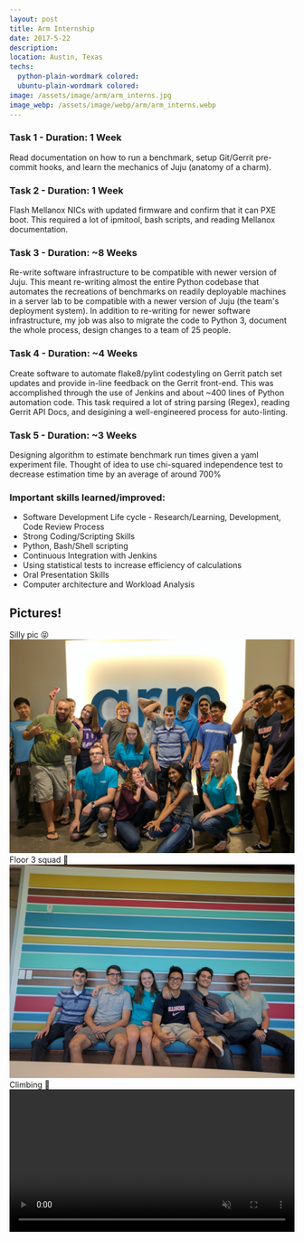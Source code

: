 ```yaml
---
layout: post
title: Arm Internship
date: 2017-5-22
description: 
location: Austin, Texas
techs:
  python-plain-wordmark colored:
  ubuntu-plain-wordmark colored:
image: /assets/image/arm/arm_interns.jpg
image_webp: /assets/image/webp/arm/arm_interns.webp
---
```


### Task 1 - Duration: 1 Week
Read documentation on how to run a benchmark, setup Git/Gerrit pre-commit hooks,
and learn the mechanics of Juju (anatomy of a charm).

### Task 2 - Duration: 1 Week
Flash Mellanox NICs with updated firmware and confirm that it can PXE boot. This
required a lot of ipmitool, bash scripts, and reading Mellanox documentation.

### Task 3 - Duration: ~8 Weeks 
Re-write software infrastructure to be compatible with newer version of Juju.
This meant re-writing almost the entire Python codebase that automates the
recreations of benchmarks on readily deployable machines in a server lab to be
compatible with a newer version of Juju (the team's deployment system). In
addition to re-writing for newer software infrastructure, my job was also to
migrate the code to Python 3, document the whole process, design changes to a
team of 25 people.

### Task 4 - Duration: ~4 Weeks
Create software to automate flake8/pylint codestyling on Gerrit patch set
updates and provide in-line feedback on the Gerrit front-end.  This was
accomplished through the use of Jenkins and about ~400 lines of Python
automation code. This task required a lot of string parsing (Regex), reading
Gerrit API Docs, and desigining a well-engineered process for auto-linting.

### Task 5 - Duration: ~3 Weeks
Designing algorithm to estimate benchmark run times given a yaml
experiment file. Thought of idea to use chi-squared independence test to
decrease estimation time by an average of around 700%

### Important skills learned/improved:
 - Software Development Life cycle - Research/Learning, Development, Code Review Process
 - Strong Coding/Scripting Skills
 - Python, Bash/Shell scripting
 - Continuous Integration with Jenkins
 - Using statistical tests to increase efficiency of calculations
 - Oral Presentation Skills
 - Computer architecture and Workload Analysis

## Pictures!
Silly pic 😝
![Group picture](/assets/image/arm/silly_interns.jpg "Silly pic")
Floor 3 squad 👥
![Group picture](/assets/image/arm/floor_3_squa.jpg "Floor 3 Squad picture")
Climbing 🤘
<video autoplay loop muted controls style="width: 100%;">
  <source src="/assets/image/webp/arm/fly.mov" type="video/mp4">
  Your browser does not support the video tag.
</video>
